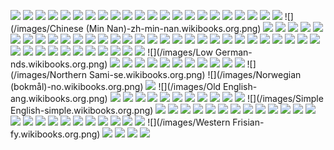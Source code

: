 ![](/images/Afar-aa.wikibooks.org.png)
![](/images/Afrikaans-af.wikibooks.org.png)
![](/images/Akan-ak.wikibooks.org.png)
![](/images/Albanian-sq.wikibooks.org.png)
![](/images/Alemannisch-als.wikibooks.org.png)
![](/images/Arabic-ar.wikibooks.org.png)
![](/images/Armenian-hy.wikibooks.org.png)
![](/images/Assamese-as.wikibooks.org.png)
![](/images/Asturian-ast.wikibooks.org.png)
![](/images/Aymara-ay.wikibooks.org.png)
![](/images/Azerbaijani-az.wikibooks.org.png)
![](/images/Bambara-bm.wikibooks.org.png)
![](/images/Bashkir-ba.wikibooks.org.png)
![](/images/Basque-eu.wikibooks.org.png)
![](/images/Belarusian-be.wikibooks.org.png)
![](/images/Bengali-bn.wikibooks.org.png)
![](/images/Bislama-bi.wikibooks.org.png)
![](/images/Bosnian-bs.wikibooks.org.png)
![](/images/Bulgarian-bg.wikibooks.org.png)
![](/images/Burmese-my.wikibooks.org.png)
![](/images/Catalan-ca.wikibooks.org.png)
![](/images/Chamorro-ch.wikibooks.org.png)
![](/images/Chinese (Min Nan)-zh-min-nan.wikibooks.org.png)
![](/images/Chinese-zh.wikibooks.org.png)
![](/images/Chuvash-cv.wikibooks.org.png)
![](/images/Corsican-co.wikibooks.org.png)
![](/images/Croatian-hr.wikibooks.org.png)
![](/images/Czech-cs.wikibooks.org.png)
![](/images/Danish-da.wikibooks.org.png)
![](/images/Dutch-nl.wikibooks.org.png)
![](/images/English-en.wikibooks.org.png)
![](/images/Esperanto-eo.wikibooks.org.png)
![](/images/Estonian-et.wikibooks.org.png)
![](/images/Finnish-fi.wikibooks.org.png)
![](/images/French-fr.wikibooks.org.png)
![](/images/Galician-gl.wikibooks.org.png)
![](/images/Georgian-ka.wikibooks.org.png)
![](/images/German-de.wikibooks.org.png)
![](/images/Gothic-got.wikibooks.org.png)
![](/images/Greek-el.wikibooks.org.png)
![](/images/Guarani-gn.wikibooks.org.png)
![](/images/Gujarati-gu.wikibooks.org.png)
![](/images/Hebrew-he.wikibooks.org.png)
![](/images/Hindi-hi.wikibooks.org.png)
![](/images/Hungarian-hu.wikibooks.org.png)
![](/images/Icelandic-is.wikibooks.org.png)
![](/images/Indonesian-id.wikibooks.org.png)
![](/images/Interlingua-ia.wikibooks.org.png)
![](/images/Interlingue-ie.wikibooks.org.png)
![](/images/Irish-ga.wikibooks.org.png)
![](/images/Italian-it.wikibooks.org.png)
![](/images/Japanese-ja.wikibooks.org.png)
![](/images/Kannada-kn.wikibooks.org.png)
![](/images/Kashmiri-ks.wikibooks.org.png)
![](/images/Kazakh-kk.wikibooks.org.png)
![](/images/Khmer-km.wikibooks.org.png)
![](/images/Korean-ko.wikibooks.org.png)
![](/images/Kurdish-ku.wikibooks.org.png)
![](/images/Kyrgyz-ky.wikibooks.org.png)
![](/images/Latin-la.wikibooks.org.png)
![](/images/Latvian-lv.wikibooks.org.png)
![](/images/Limburgish-li.wikibooks.org.png)
![](/images/Lingala-ln.wikibooks.org.png)
![](/images/Lithuanian-lt.wikibooks.org.png)
![](/images/Low German-nds.wikibooks.org.png)
![](/images/Luxembourgish-lb.wikibooks.org.png)
![](/images/Macedonian-mk.wikibooks.org.png)
![](/images/Malagasy-mg.wikibooks.org.png)
![](/images/Malay-ms.wikibooks.org.png)
![](/images/Malayalam-ml.wikibooks.org.png)
![](/images/Maori-mi.wikibooks.org.png)
![](/images/Marathi-mr.wikibooks.org.png)
![](/images/Mongolian-mn.wikibooks.org.png)
![](/images/Nauru-na.wikibooks.org.png)
![](/images/Nāhuatl-nah.wikibooks.org.png)
![](/images/Nepali-ne.wikibooks.org.png)
![](/images/Northern Sami-se.wikibooks.org.png)
![](/images/Norwegian (bokmål)-no.wikibooks.org.png)
![](/images/Occitan-oc.wikibooks.org.png)
![](/images/Old English-ang.wikibooks.org.png)
![](/images/Pashto-ps.wikibooks.org.png)
![](/images/Persian-fa.wikibooks.org.png)
![](/images/Polish-pl.wikibooks.org.png)
![](/images/Portuguese-pt.wikibooks.org.png)
![](/images/Punjabi-pa.wikibooks.org.png)
![](/images/Quechua-qu.wikibooks.org.png)
![](/images/Romanian-ro.wikibooks.org.png)
![](/images/Romansh-rm.wikibooks.org.png)
![](/images/Russian-ru.wikibooks.org.png)
![](/images/Sanskrit-sa.wikibooks.org.png)
![](/images/Serbian-sr.wikibooks.org.png)
![](/images/Simple English-simple.wikibooks.org.png)
![](/images/Sinhala-si.wikibooks.org.png)
![](/images/Slovak-sk.wikibooks.org.png)
![](/images/Slovenian-sl.wikibooks.org.png)
![](/images/Spanish-es.wikibooks.org.png)
![](/images/Sundanese-su.wikibooks.org.png)
![](/images/Swahili-sw.wikibooks.org.png)
![](/images/Swedish-sv.wikibooks.org.png)
![](/images/Tagalog-tl.wikibooks.org.png)
![](/images/Tajik-tg.wikibooks.org.png)
![](/images/Tamil-ta.wikibooks.org.png)
![](/images/Tatar-tt.wikibooks.org.png)
![](/images/Telugu-te.wikibooks.org.png)
![](/images/Thai-th.wikibooks.org.png)
![](/images/Tibetan-bo.wikibooks.org.png)
![](/images/Turkish-tr.wikibooks.org.png)
![](/images/Turkmen-tk.wikibooks.org.png)
![](/images/Ukrainian-uk.wikibooks.org.png)
![](/images/Urdu-ur.wikibooks.org.png)
![](/images/Uyghur-ug.wikibooks.org.png)
![](/images/Uzbek-uz.wikibooks.org.png)
![](/images/Vietnamese-vi.wikibooks.org.png)
![](/images/Volapük-vo.wikibooks.org.png)
![](/images/Walloon-wa.wikibooks.org.png)
![](/images/Welsh-cy.wikibooks.org.png)
![](/images/Western Frisian-fy.wikibooks.org.png)
![](/images/Xhosa-xh.wikibooks.org.png)
![](/images/Yoruba-yo.wikibooks.org.png)
![](/images/Zhuang-za.wikibooks.org.png)
![](/images/Zulu-zu.wikibooks.org.png)
